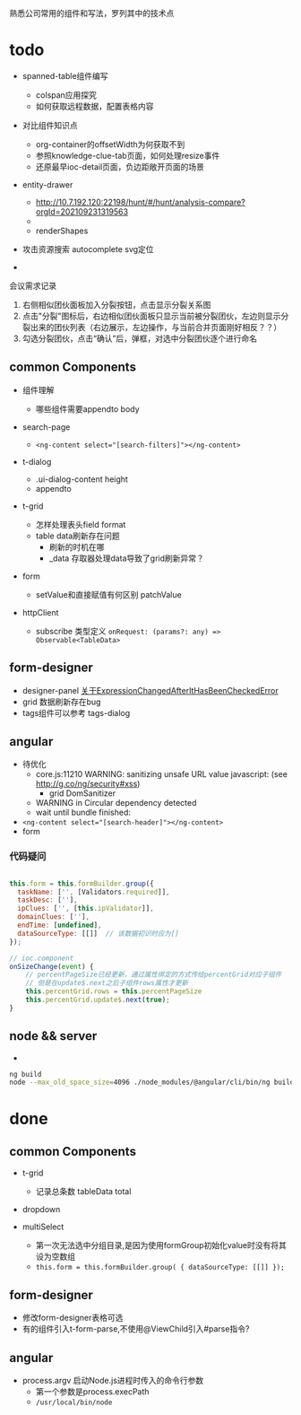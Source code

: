 熟悉公司常用的组件和写法，罗列其中的技术点

# todo
+ spanned-table组件编写
	+ colspan应用探究
	+ 如何获取远程数据，配置表格内容
+ 对比组件知识点
	+ org-container的offsetWidth为何获取不到
	+ 参照knowledge-clue-tab页面，如何处理resize事件
	+ 还原最早ioc-detail页面，负边距敞开页面的场景
+ entity-drawer
	+ http://10.7.192.120:22198/hunt/#/hunt/analysis-compare?orgId=202109231319563
	+ 
	+ renderShapes

+ 攻击资源搜索 autocomplete svg定位
+ 


会议需求记录

1. 右侧相似团伙面板加入分裂按钮，点击显示分裂关系图
2. 点击"分裂"图标后，右边相似团伙面板只显示当前被分裂团伙，左边则显示分裂出来的团伙列表（右边展示，左边操作，与当前合并页面刚好相反？？）
3. 勾选分裂团伙，点击“确认”后，弹框，对选中分裂团伙逐个进行命名













	
## common Components
+ 组件理解
	+ 哪些组件需要appendto body
+ search-page
	+ `<ng-content select="[search-filters]"></ng-content>`
+ t-dialog
	+ .ui-dialog-content height
	+ appendto

+ t-grid
	+ 怎样处理表头field format
	+ table data刷新存在问题
		+ 刷新的时机在哪
		+ _data 存取器处理data导致了grid刷新异常？
+ form
	+ setValue和直接赋值有何区别 patchValue
+ httpClient
	+ subscribe 类型定义 `onRequest: (params?: any) => Observable<TableData>`

## form-designer
+ designer-panel [关于ExpressionChangedAfterItHasBeenCheckedError](https://segmentfault.com/a/1190000013972657)
+ grid 数据刷新存在bug
+ tags组件可以参考 tags-dialog


## angular
+ 待优化
	+ core.js:11210 WARNING: sanitizing unsafe URL value javascript: (see http://g.co/ng/security#xss)
		+ grid DomSanitizer
	+ WARNING in Circular dependency detected
	+ wait until bundle finished:
+ `<ng-content select="[search-header]"></ng-content>`
+ form

### 代码疑问 
```js

this.form = this.formBuilder.group({
  taskName: ['', [Validators.required]],
  taskDesc: [''],
  ipClues: ['', [this.ipValidator]],
  domainClues: [''],
  endTime: [undefined],
  dataSourceType: [[]]  // 该数据初识时应为[]
});

// ioc.component
onSizeChange(event) {
	// percentPageSize已经更新，通过属性绑定的方式传给percentGrid对应子组件
	// 但是在update$.next之后子组件rows属性才更新
	this.percentGrid.rows = this.percentPageSize
	this.percentGrid.update$.next(true);
}
```

## node && server
+ 
```bash
ng build
node --max_old_space_size=4096 ./node_modules/@angular/cli/bin/ng build
```




# done
## common Components
+ t-grid
	+ 记录总条数 tableData total
+ dropdown
	
+ multiSelect 
	+ 第一次无法选中分组目录,是因为使用formGroup初始化value时没有将其设为空数组  
	+ `this.form = this.formBuilder.group(
	{ dataSourceType: [[]] });`


## form-designer
+ 修改form-designer表格可选
+ 有的组件引入t-form-parse,不使用@ViewChild引入#parse指令? 


## angular
+ process.argv 启动Node.js进程时传入的命令行参数 
	+ 第一个参数是process.execPath
	+ `/usr/local/bin/node`